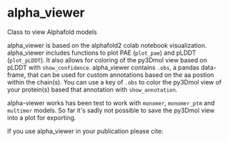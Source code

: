 # alpha_viewer
Class to view Alphafold models

alpha_viewer is based on the alphafold2 colab notebook visualization. alpha_viewer includes functions to plot PAE (`plot_pae`) and pLDDT (`plot_pLDDT`). It also allows for coloring of the py3Dmol view based on pLDDT with `show_confidence`. alpha_viewer contains `.obs`, a pandas data-frame, that can be used for custom annotations based on the aa postion within the chain(s). You can use a key of `.obs` to color the py3Dmol view of your protein(s) based that annotation with `show_annotation`.

alpha-viewer works has been test to work with `monomer`, `monomer_ptm` and `multimer` models.
So far it's sadly not possible to save the py3Dmol view into a plot for exporting.

If you use alpha_viewer in your publication please cite: 

